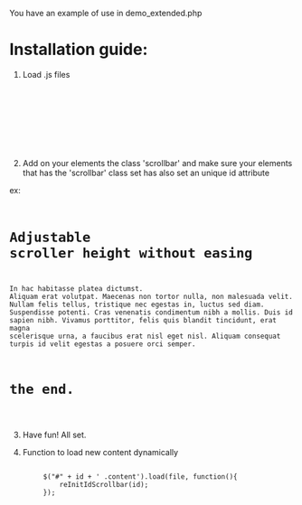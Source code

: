You have an example of use in demo_extended.php

# Installation guide:

1) Load .js files

    <code>
        <script type="text/javascript" src="http://ajax.googleapis.com/ajax/libs/jquery/1.7/jquery.min.js"></script>
        <script src="http://ajax.googleapis.com/ajax/libs/jqueryui/1.8/jquery-ui.min.js"></script>
        <script type="text/javascript" src="js/jquery.easing.1.3.js"></script>
        <script type="text/javascript" src="js/jquery.mousewheel.min.js"></script>
        <script src="js/jquery.mCustomScrollbar.js"></script>
        <script src="js/jquery.mCustomScrollbar.enkas.js"></script>
    </code>

2) Add on your elements the class 'scrollbar' and make sure your elements that has the 'scrollbar' class set has also set an unique id attribute

ex:
    <code>
        <div id="my_container" class="scrollbar">
            <h1>Adjustable scroller height without easing</h1>
            <p>In hac habitasse platea dictumst. Aliquam erat volutpat. Maecenas non tortor nulla, non malesuada velit. Nullam felis tellus, tristique nec egestas in, luctus sed diam. Suspendisse potenti. Cras venenatis condimentum nibh a mollis. Duis id sapien nibh. Vivamus porttitor, felis quis blandit tincidunt, erat magna scelerisque urna, a faucibus erat nisl eget nisl. Aliquam consequat turpis id velit egestas a posuere orci semper.</p>
            <h1>the end.</h1>
        </div>
    </code>

3) Have fun! All set.

4) Function to load new content dynamically

    <code>
        $("#" + id + ' .content').load(file, function(){
            reInitIdScrollbar(id);
        });
    </code>